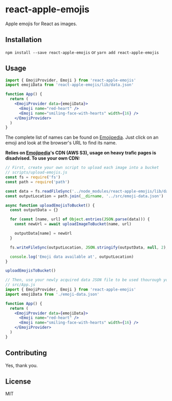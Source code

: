 # react-apple-emojis

Apple emojis for React as images.

## Installation

`npm install --save react-apple-emojis` or `yarn add react-apple-emojis`

## Usage

```jsx
import { EmojiProvider, Emoji } from 'react-apple-emojis'
import emojiData from 'react-apple-emojis/lib/data.json'

function App() {
  return (
    <EmojiProvider data={emojiData}>
      <Emoji name="red-heart" />
      <Emoji name="smiling-face-with-hearts" width={16} />
    </EmojiProvider>
  )
}
```

The complete list of names can be found on [Emojipedia](https://emojipedia.org/apple/). Just click on an emoji and look at the browser's URL to find its name.

**Relies on [Emojipedia](https://emojipedia.org)'s CDN (AWS S3), usage on heavy trafic pages is disadvised. To use your own CDN:**

```js
// First, create your own script to upload each image into a bucket
// scripts/upload-emojis.js
const fs = require('fs')
const path = require('path')

const data = fs.readFileSync('../node_modules/react-apple-emojis/lib/data.json', 'utf-8')
const outputLocation = path.join(__dirname, '../src/emoji-data.json')

async function uploadEmojisToBucket() {
  const outputData = {}

  for (const [name, url] of Object.entries(JSON.parse(data))) {
    const newUrl = await uploadImageToBucket(name, url)

    outputData[name] = newUrl
  }

  fs.writeFileSync(outputLocation, JSON.stringify(outputData, null, 2), 'utf-8')

  console.log('Emoji data available at', outputLocation)
}

uploadEmojisToBucket()
```

```jsx
// Then, use your newly acquired data JSON file to be used thourough your app
// src/App.js
import { EmojiProvider, Emoji } from 'react-apple-emojis'
import emojiData from './emoji-data.json'

function App() {
  return (
    <EmojiProvider data={emojiData}>
      <Emoji name="red-heart" />
      <Emoji name="smiling-face-with-hearts" width={16} />
    </EmojiProvider>
  )
}
```

## Contributing

Yes, thank you.

## License

MIT
